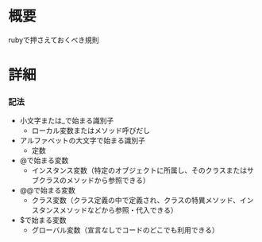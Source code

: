 # 概要
rubyで押さえておくべき規則


# 詳細

### 記法
- 小文字または\_で始まる識別子
  - ローカル変数またはメソッド呼びだし
- アルファベットの大文字で始まる識別子
  - 定数
- @で始まる変数
  - インスタンス変数（特定のオブジェクトに所属し、そのクラスまたはサブクラスのメソッドから参照できる）
- @@で始まる変数
  - クラス変数（クラス定義の中で定義され、クラスの特異メソッド、インスタンスメソッドなどから参照・代入できる）
- $で始まる変数
  - グローバル変数（宣言なしでコードのどこでも利用できる）
